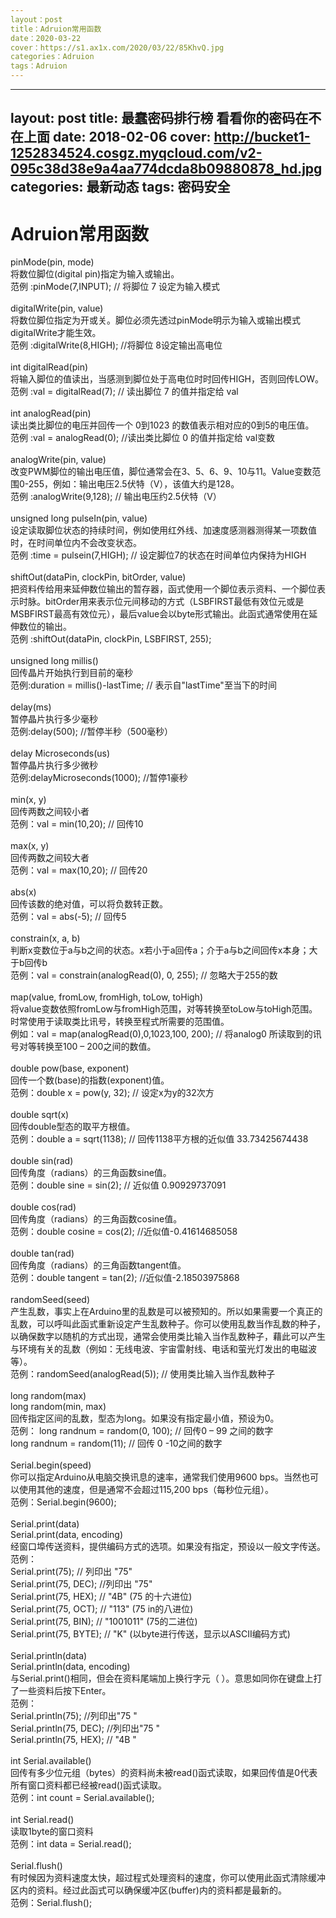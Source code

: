 ```yaml
---
layout：post
title：Adruion常用函数
date：2020-03-22  
cover：https://s1.ax1x.com/2020/03/22/85KhvQ.jpg
categories：Adruion
tags：Adruion
---
```

---
layout: post
title: 最蠢密码排行榜 看看你的密码在不在上面
date: 2018-02-06
cover: http://bucket1-1252834524.cosgz.myqcloud.com/v2-095c38d38e9a4aa774dcda8b09880878_hd.jpg
categories: 最新动态
tags: 密码安全
---

<!DOCTYPE html>
<html>
	<head>
		<meta charset="utf-8">
		<title>Adruion常用函数</title>
	</head>
	<body>
		<h1>Adruion常用函数</h1>
		<p>pinMode(pin, mode)<br>
将数位脚位(digital pin)指定为输入或输出。<br>
范例 :pinMode(7,INPUT); // 将脚位 7 设定为输入模式<br>
<br>
digitalWrite(pin, value)<br>
将数位脚位指定为开或关。脚位必须先透过pinMode明示为输入或输出模式digitalWrite才能生效。<br>
范例 :digitalWrite(8,HIGH); //将脚位 8设定输出高电位<br>
<br>
int digitalRead(pin)<br>
将输入脚位的值读出，当感测到脚位处于高电位时时回传HIGH，否则回传LOW。<br>
范例 :val = digitalRead(7); // 读出脚位 7 的值并指定给 val<br>
<br>
int analogRead(pin)<br>
读出类比脚位的电压并回传一个 0到1023 的数值表示相对应的0到5的电压值。<br>
范例 :val = analogRead(0); //读出类比脚位 0 的值并指定给 val变数<br>
<br>
analogWrite(pin, value)<br>
改变PWM脚位的输出电压值，脚位通常会在3、5、6、9、10与11。Value变数范围0-255，例如：输出电压2.5伏特（V），该值大约是128。<br>
范例 :analogWrite(9,128); // 输出电压约2.5伏特（V）<br>
<br>
unsigned long pulseIn(pin, value)<br>
设定读取脚位状态的持续时间，例如使用红外线、加速度感测器测得某一项数值时，在时间单位内不会改变状态。<br>
范例 :time = pulsein(7,HIGH); // 设定脚位7的状态在时间单位内保持为HIGH<br>
<br>
shiftOut(dataPin, clockPin, bitOrder, value)<br>
把资料传给用来延伸数位输出的暂存器，函式使用一个脚位表示资料、一个脚位表示时脉。bitOrder用来表示位元间移动的方式（LSBFIRST最低有效位元或是MSBFIRST最高有效位元），最后value会以byte形式输出。此函式通常使用在延伸数位的输出。<br>
范例 :shiftOut(dataPin, clockPin, LSBFIRST, 255);<br>
<br>
unsigned long millis()<br>
回传晶片开始执行到目前的毫秒<br>
范例:duration = millis()-lastTime; // 表示自"lastTime"至当下的时间<br>
<br>
delay(ms)<br>
暂停晶片执行多少毫秒<br>
范例:delay(500); //暂停半秒（500毫秒）<br>
<br>
delay Microseconds(us)<br>
暂停晶片执行多少微秒<br>
范例:delayMicroseconds(1000); //暂停1豪秒<br>
<br>
min(x, y)<br>
回传两数之间较小者<br>
范例：val = min(10,20); // 回传10<br>
<br>
max(x, y)<br>
回传两数之间较大者<br>
范例：val = max(10,20); // 回传20<br>
<br>
abs(x)<br>
回传该数的绝对值，可以将负数转正数。<br>
范例：val = abs(-5); // 回传5<br>
<br>
constrain(x, a, b)<br>
判断x变数位于a与b之间的状态。x若小于a回传a；介于a与b之间回传x本身；大于b回传b<br>
范例：val = constrain(analogRead(0), 0, 255); // 忽略大于255的数<br>
<br>
map(value, fromLow, fromHigh, toLow, toHigh)<br>
将value变数依照fromLow与fromHigh范围，对等转换至toLow与toHigh范围。时常使用于读取类比讯号，转换至程式所需要的范围值。<br>
例如：val = map(analogRead(0),0,1023,100, 200); // 将analog0 所读取到的讯号对等转换至100 – 200之间的数值。<br>
<br>
double pow(base, exponent)<br>
回传一个数(base)的指数(exponent)值。<br>
范例：double x = pow(y, 32); // 设定x为y的32次方<br>
<br>
double sqrt(x)<br>
回传double型态的取平方根值。<br>
范例：double a = sqrt(1138); // 回传1138平方根的近似值 33.73425674438<br>
<br>
double sin(rad)<br>
回传角度（radians）的三角函数sine值。<br>
范例：double sine = sin(2); // 近似值 0.90929737091<br>
<br>
double cos(rad)<br>
回传角度（radians）的三角函数cosine值。<br>
范例：double cosine = cos(2); //近似值-0.41614685058<br>
<br>
double tan(rad)<br>
回传角度（radians）的三角函数tangent值。<br>
范例：double tangent = tan(2); //近似值-2.18503975868<br>
<br>
randomSeed(seed)<br>
产生乱数，事实上在Arduino里的乱数是可以被预知的。所以如果需要一个真正的乱数，可以呼叫此函式重新设定产生乱数种子。你可以使用乱数当作乱数的种子，以确保数字以随机的方式出现，通常会使用类比输入当作乱数种子，藉此可以产生与环境有关的乱数（例如：无线电波、宇宙雷射线、电话和萤光灯发出的电磁波等）。<br>
范例：randomSeed(analogRead(5)); // 使用类比输入当作乱数种子<br>
<br>
long random(max)<br>
long random(min, max)<br>
回传指定区间的乱数，型态为long。如果没有指定最小值，预设为0。<br>
范例：  long randnum = random(0, 100); // 回传0 – 99 之间的数字<br>
long randnum = random(11); // 回传 0 -10之间的数字<br>
<br>
Serial.begin(speed)<br>
你可以指定Arduino从电脑交换讯息的速率，通常我们使用9600 bps。当然也可以使用其他的速度，但是通常不会超过115,200 bps（每秒位元组）。<br>
范例：Serial.begin(9600);<br>
<br>
Serial.print(data)<br>
Serial.print(data, encoding)<br>
经窗口埠传送资料，提供编码方式的选项。如果没有指定，预设以一般文字传送。<br>
范例：<br>
Serial.print(75); // 列印出 "75"<br>
Serial.print(75, DEC); //列印出 "75"<br>
Serial.print(75, HEX); // "4B" (75 的十六进位)<br>
Serial.print(75, OCT); // "113" (75 in的八进位)<br>
Serial.print(75, BIN); // "1001011" (75的二进位)<br>
Serial.print(75, BYTE); // "K" (以byte进行传送，显示以ASCII编码方式)<br>
<br>
Serial.println(data)<br>
Serial.println(data, encoding)<br>
与Serial.print()相同，但会在资料尾端加上换行字元（ ）。意思如同你在键盘上打了一些资料后按下Enter。<br>
范例：<br>
Serial.println(75); //列印出"75 "<br>
Serial.println(75, DEC); //列印出"75 "<br>
Serial.println(75, HEX); // "4B "<br>
<br>
int Serial.available()<br>
回传有多少位元组（bytes）的资料尚未被read()函式读取，如果回传值是0代表所有窗口资料都已经被read()函式读取。<br>
范例：int count = Serial.available();<br>
<br>
int Serial.read()<br>
读取1byte的窗口资料<br>
范例：int data = Serial.read();<br>
<br>
Serial.flush()<br>
有时候因为资料速度太快，超过程式处理资料的速度，你可以使用此函式清除缓冲区内的资料。经过此函式可以确保缓冲区(buffer)内的资料都是最新的。<br>
范例：Serial.flush();<br>
</p>
	</body>
</html>
